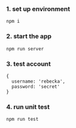 ### 1. set up environment

```
npm i
```

### 2. start the app

```
npm run server
```

### 3. test account

```
{
  username: 'rebecka',
  password: 'secret'
}
```

### 4. run unit test
```
npm run test
```